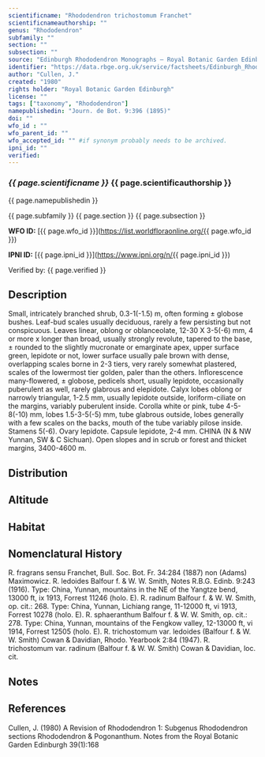 ```yaml
---
scientificname: "Rhododendron trichostomum Franchet"
scientificnameauthorship: ""
genus: "Rhododendron"
subfamily: ""
section: ""
subsection: ""
source: "Edinburgh Rhododendron Monographs – Royal Botanic Garden Edinburgh"
identifier: "https://data.rbge.org.uk/service/factsheets/Edinburgh_Rhododendron_Monographs.xhtml"
author: "Cullen, J."
created: "1980"
rights holder: "Royal Botanic Garden Edinburgh"
license: ""
tags: ["taxonomy", "Rhododendron"]
namepublishedin: "Journ. de Bot. 9:396 (1895)"
doi: ""
wfo_id : ""
wfo_parent_id: ""
wfo_accepted_id: "" #if synonym probably needs to be archived.                      
ipni_id: ""
verified:
---
```

### _{{ page.scientificname }}_ {{ page.scientificauthorship }}
 {{ page.namepublishedin }}

{{ page.subfamily }} {{ page.section }} {{ page.subsection }}

**WFO ID:** [{{ page.wfo_id }}](https://list.worldfloraonline.org/{{ page.wfo_id }})

**IPNI ID:** [{{ page.ipni_id }}](https://www.ipni.org/n/{{ page.ipni_id }})

Verified by: {{ page.verified }}



## Description
Small, intricately branched shrub, 0.3-1(-1.5) m, often forming ± globose bushes. Leaf-bud scales usually deciduous, rarely a few persisting but not conspicuous. Leaves linear, oblong or oblanceolate, 12-30 X 3-5(-6) mm, 4 or more x longer than broad, usually strongly revolute, tapered to the base, ± rounded to the slightly mucronate or emarginate apex, upper surface green, lepidote or not, lower surface usually pale brown with dense, overlapping scales borne in 2-3 tiers, very rarely somewhat plastered, scales of the lowermost tier golden, paler than the others. Inflorescence many-flowered, ± globose, pedicels short, usually lepidote, occasionally puberulent as well, rarely glabrous and elepidote. Calyx lobes oblong or narrowly triangular, 1-2.5 mm, usually lepidote outside, loriform-ciliate on the margins, variably puberulent inside. Corolla white or pink, tube 4-5-8(-10) mm, lobes 1.5-3-5(-5) mm, tube glabrous outside, lobes generally with a few scales on the backs, mouth of the tube variably pilose inside. Stamens 5(-6). Ovary lepidote. Capsule lepidote, 2-4 mm. CHINA (N & NW Yunnan, SW & C Sichuan). Open slopes and in scrub or forest and thicket margins, 3400-4600 m.

## Distribution


## Altitude


## Habitat


## Nomenclatural History
R. fragrans sensu Franchet, Bull. Soc. Bot. Fr. 34:284 (1887) non (Adams) Maximowicz. R. ledoides Balfour f. & W. W. Smith, Notes R.B.G. Edinb. 9:243 (1916). Type: China, Yunnan, mountains in the NE of the Yangtze bend, 13000 ft, ix 1913, Forrest 11246 (holo. E). R. radinum Balfour f. & W. W. Smith, op. cit.: 268. Type: China, Yunnan, Lichiang range, 11-12000 ft, vi 1913, Forrest 10278 (holo. E). R. sphaeranthum Balfour f. & W. W. Smith, op. cit.: 278. Type: China, Yunnan, mountains of the Fengkow valley, 12-13000 ft, vi 1914, Forrest 12505 (holo. E). R. trichostomum var. ledoides (Balfour f. & W. W. Smith) Cowan & Davidian, Rhodo. Yearbook 2:84 (1947). R. trichostomum var. radinum (Balfour f. & W. W. Smith) Cowan & Davidian, loc. cit.
                       
## Notes


## References

Cullen, J. (1980) A Revision of Rhododendron 1: Subgenus Rhododendron sections Rhododendron & Pogonanthum. Notes from the Royal Botanic Garden Edinburgh 39(1):168

